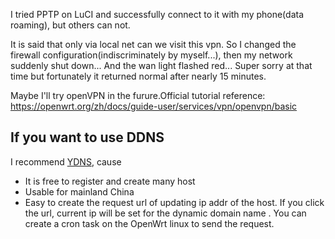 I tried PPTP on LuCI and successfully connect to it with my phone(data roaming), but others can not. 

It is said that only via local net can we visit this vpn. So I changed the firewall configuration(indiscriminately by myself...), then my network suddenly shut down... And the wan light flashed red... Super sorry at that time but fortunately it returned normal after nearly 15 minutes.

Maybe I'll try openVPN in the furure.Official tutorial reference:
https://openwrt.org/zh/docs/guide-user/services/vpn/openvpn/basic


## If you want to use DDNS
I recommend [YDNS](ydns.io), cause 
- It is free to register and create many host
- Usable for mainland China
- Easy to create the request url of updating ip addr of the host. If you click the url, current ip will be set for the dynamic domain name . You can create a cron task on the OpenWrt linux to send the request.